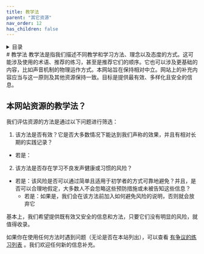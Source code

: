 ```yaml
---
title: 教学法
parent: "其它资源"
nav_order: 12
has_children: false
---
```

<details closed markdown="block">
  <summary>
    目录
  </summary>
{: .text-delta }
1. TOC
{:toc}
</details>
# 教学法
教学法是指我们描述不同教学和学习方法、理念以及态度的方式。这可能涉及使用的术语、推荐的练习，甚至是推荐它们的顺序。它也可以涉及更基础的内容，比如声音机制的物理运作方式。本网站旨在保持相对中立。网站上的补充内容应当与这一原则及其他资源保持一致。目标是提供最有效、多样化且安全的信息。


## 本网站资源的教学法？

我们评估资源的方法是通过以下问题进行筛选：
1. 该方法是否有效？它是否大多数情况下能达到我们声称的效果，并且有相对长期的实践记录？
  * 若是：
2. 该方法是否存在学习不良发声健康或习惯的风险？
  * 若是：该风险是否可以通过简单且适用于初学者的方式可靠地避免？并且，是否可以合理地假定，大多数人不会忽略这些预防措施或未被告知这些信息？
    * 若是：如果是，我们会在该方法前加入如何避免风险的说明，否则就会放弃它

基本上，我们希望提供既有效又安全的信息和方法，只要它们没有明显的风险，就值得收录。

如果你在使用任何方法时遇到问题（无论是否在本站列出），可以查看 [有争议的练习列表](other-resources/questionable-exercises) 。我们欢迎任何新的信息补充。
